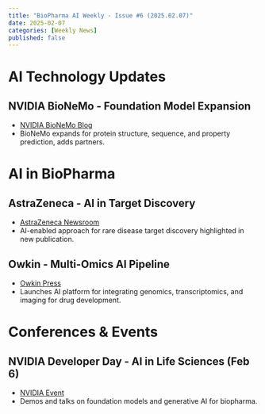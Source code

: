 ```yaml
---
title: "BioPharma AI Weekly - Issue #6 (2025.02.07)"
date: 2025-02-07
categories: [Weekly News]
published: false
---
```


# AI Technology Updates

## NVIDIA BioNeMo - Foundation Model Expansion
- [NVIDIA BioNeMo Blog](https://blogs.nvidia.com)
- BioNeMo expands for protein structure, sequence, and property prediction, adds partners.

# AI in BioPharma

## AstraZeneca - AI in Target Discovery
- [AstraZeneca Newsroom](https://astrazeneca.com/news)
- AI-enabled approach for rare disease target discovery highlighted in new publication.

## Owkin - Multi-Omics AI Pipeline
- [Owkin Press](https://owkin.com/news)
- Launches AI platform for integrating genomics, transcriptomics, and imaging for drug development.

# Conferences & Events

## NVIDIA Developer Day - AI in Life Sciences (Feb 6)
- [NVIDIA Event](https://developer.nvidia.com)
- Demos and talks on foundation models and generative AI for biopharma.
